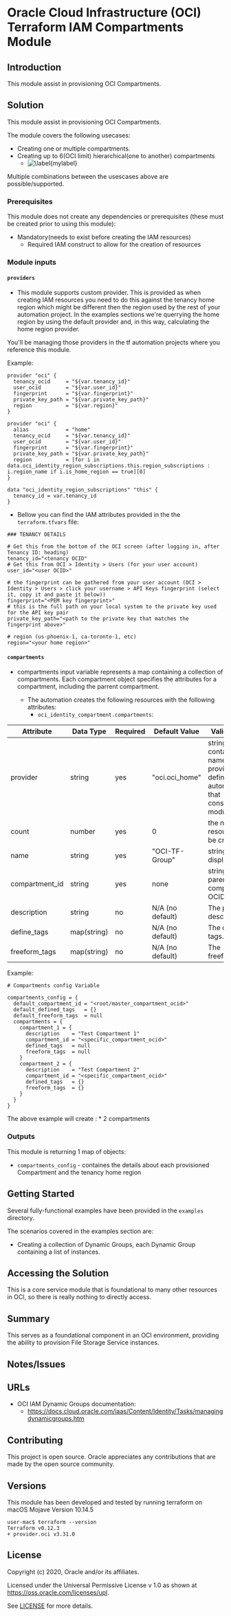 # Oracle Cloud Infrastructure (OCI) Terraform IAM Compartments Module

## Introduction


This module assist in provisioning OCI Compartments.
  

## Solution

This module assist in provisioning OCI Compartments.

The module covers the following usecases:

* Creating one or multiple compartments.
* Creating up to 6(OCI limit) hierarchical(one to another) compartments
  * ![\label{mylabel}](docs/compartment_levels.PNG) 

Multiple combinations between the usescases above are possible/supported.

### Prerequisites
This module does not create any dependencies or prerequisites (these must be created prior to using this module):

* Mandatory(needs to exist before creating the IAM resources)
  * Required IAM construct to allow for the creation of resources

### Module inputs

#### `providers`

* This module supports custom provider. This is provided as when creating IAM resources you need to do this against the tenancy home region which might be different then the region used by the rest of your automation project. In the examples sections we're querrying the home region by using the default provider and, in this way, calculating the home region provider.

You'll be managing those providers in the tf automation projects where you reference this module.

Example:

```
provider "oci" {
  tenancy_ocid     = "${var.tenancy_id}"
  user_ocid        = "${var.user_id}"
  fingerprint      = "${var.fingerprint}"
  private_key_path = "${var.private_key_path}"
  region           = "${var.region}"
}

provider "oci" {
  alias            = "home"
  tenancy_ocid     = "${var.tenancy_id}"
  user_ocid        = "${var.user_id}"
  fingerprint      = "${var.fingerprint}"
  private_key_path = "${var.private_key_path}"
  region           = [for i in data.oci_identity_region_subscriptions.this.region_subscriptions : i.region_name if i.is_home_region == true][0]
}

data "oci_identity_region_subscriptions" "this" {
  tenancy_id = var.tenancy_id
}

```

* Bellow you can find the IAM attributes provided in the the `terraform.tfvars` file:

```
### TENANCY DETAILS

# Get this from the bottom of the OCI screen (after logging in, after Tenancy ID: heading)
tenancy_id="<tenancy OCID"
# Get this from OCI > Identity > Users (for your user account)
user_id="<user OCID>"

# the fingerprint can be gathered from your user account (OCI > Identity > Users > click your username > API Keys fingerprint (select it, copy it and paste it below))
fingerprint="<PEM key fingerprint>"
# this is the full path on your local system to the private key used for the API key pair
private_key_path="<path to the private key that matches the fingerprint above>"

# region (us-phoenix-1, ca-toronto-1, etc)
region="<your home region>"

```


#### `compartments`

* compartments input variable represents a map containing a collection of compartments. Each compartment object specifies the  attributes for a compartment, including the parrent compartment.


  * The automation creates the following resources with the following attributes:
    * `oci_identity_compartment.compartments`:

| Attribute | Data Type | Required | Default Value | Valid Values | Description |
|---|---|---|---|---|---|
| provider | string | yes | "oci.oci_home"| string containing the name of the provider as defined by the automation that consumes this module | See the examples section in order to understand how to set the provider|
| count | number | yes | 0 | the number of resources to be created | the number of resources to be created |
| name | string | yes | "OCI-TF-Group" | string of the display name | Resource name |
| compartment\_id | string | yes | none | string of the parent compartment OCID | This is the OCID of the parent compartment |
| description | string | no | N/A (no default) | The provided description |
| define\_tags | map(string) | no | N/A (no default) | The defined tags.
| freeform\_tags| map(string) | no | N/A (no default) | The freeform\_tags.



Example:

```
# Compartments config Variable

compartments_config = {
  default_compartment_id = "<root/master_compartment_ocid>"
  default_defined_tags   = {}
  default_freeform_tags  = null
  compartments = {
    compartment_1 = {
      description    = "Test Compartment 1"
      compartment_id = "<specific_compartment_ocid>"
      defined_tags   = null
      freeform_tags  = null
    }
    compartment_2 = {
      description    = "Test Compartment 2"
      compartment_id = "<specific_compartment_ocid>"
      defined_tags   = {}
      freeform_tags  = {}
    }
  }
}

```
The above example will create :
            * 2 compartments

### Outputs

This module is returning 1 map of objects:
* `compartments_config` - containes the details about each provisioned Compartment and the tenancy home region

## Getting Started

Several fully-functional examples have been provided in the `examples` directory.  

The scenarios covered in the examples section are:
* Creating a collection of Dynamic Groups, each Dynamic Group containing a list of instances.

## Accessing the Solution

This is a core service module that is foundational to many other resources in OCI, so there is really nothing to directly access.

## Summary

This serves as a foundational component in an OCI environment, providing the ability to provision File Storage Service instances.

## Notes/Issues


## URLs

* OCI IAM Dynamic Groups documentation: 
  * https://docs.cloud.oracle.com/iaas/Content/Identity/Tasks/managingdynamicgroups.htm

## Contributing

This project is open source. Oracle appreciates any contributions that are made by the open source community.

## Versions

This module has been developed and tested by running terraform on macOS Mojave Version 10.14.5

```
user-mac$ terraform --version
Terraform v0.12.3
+ provider.oci v3.31.0
```

## License

Copyright (c) 2020, Oracle and/or its affiliates.

Licensed under the Universal Permissive License v 1.0 as shown at https://oss.oracle.com/licenses/upl.

See [LICENSE](LICENSE) for more details.
